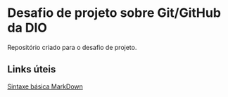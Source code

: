 # Desafio de projeto sobre Git/GitHub da DIO
Repositório criado para o desafio de projeto.

## Links úteis 
[Sintaxe básica MarkDown](https://www.markdownguide.org/basic-syntax/)
